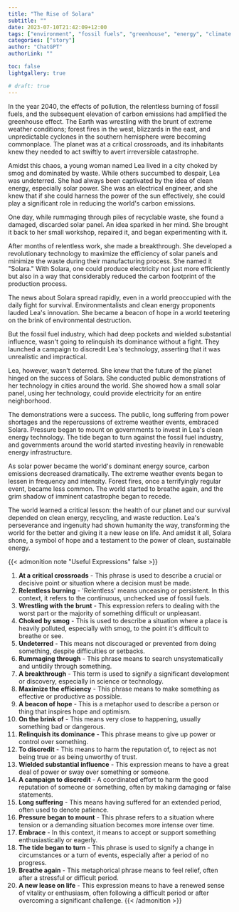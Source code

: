 ```yaml
---
title: "The Rise of Solara"
subtitle: ""
date: 2023-07-10T21:42:09+12:00
tags: ["environment", "fossil fuels", "greenhouse", "energy", "climate change", "chatgpt", "english"]
categories: ["story"]
author: "ChatGPT"
authorLink: ""

toc: false
lightgallery: true

# draft: true
---
```


In the year 2040, the effects of pollution, the relentless burning of fossil fuels, and the subsequent elevation of carbon emissions had amplified the greenhouse effect. The Earth was wrestling with the brunt of extreme weather conditions; forest fires in the west, blizzards in the east, and unpredictable cyclones in the southern hemisphere were becoming commonplace. The planet was at a critical crossroads, and its inhabitants knew they needed to act swiftly to avert irreversible catastrophe.

Amidst this chaos, a young woman named Lea lived in a city choked by smog and dominated by waste. While others succumbed to despair, Lea was undeterred. She had always been captivated by the idea of clean energy, especially solar power. She was an electrical engineer, and she knew that if she could harness the power of the sun effectively, she could play a significant role in reducing the world's carbon emissions.

One day, while rummaging through piles of recyclable waste, she found a damaged, discarded solar panel. An idea sparked in her mind. She brought it back to her small workshop, repaired it, and began experimenting with it.

After months of relentless work, she made a breakthrough. She developed a revolutionary technology to maximize the efficiency of solar panels and minimize the waste during their manufacturing process. She named it "Solara." With Solara, one could produce electricity not just more efficiently but also in a way that considerably reduced the carbon footprint of the production process.

The news about Solara spread rapidly, even in a world preoccupied with the daily fight for survival. Environmentalists and clean energy proponents lauded Lea's innovation. She became a beacon of hope in a world teetering on the brink of environmental destruction.

But the fossil fuel industry, which had deep pockets and wielded substantial influence, wasn't going to relinquish its dominance without a fight. They launched a campaign to discredit Lea's technology, asserting that it was unrealistic and impractical.

Lea, however, wasn't deterred. She knew that the future of the planet hinged on the success of Solara. She conducted public demonstrations of her technology in cities around the world. She showed how a small solar panel, using her technology, could provide electricity for an entire neighborhood.

The demonstrations were a success. The public, long suffering from power shortages and the repercussions of extreme weather events, embraced Solara. Pressure began to mount on governments to invest in Lea's clean energy technology. The tide began to turn against the fossil fuel industry, and governments around the world started investing heavily in renewable energy infrastructure.

As solar power became the world's dominant energy source, carbon emissions decreased dramatically. The extreme weather events began to lessen in frequency and intensity. Forest fires, once a terrifyingly regular event, became less common. The world started to breathe again, and the grim shadow of imminent catastrophe began to recede.

The world learned a critical lesson: the health of our planet and our survival depended on clean energy, recycling, and waste reduction. Lea's perseverance and ingenuity had shown humanity the way, transforming the world for the better and giving it a new lease on life. And amidst it all, Solara shone, a symbol of hope and a testament to the power of clean, sustainable energy.

{{< admonition note "Useful Expressions" false >}}
1. **At a critical crossroads** - This phrase is used to describe a crucial or decisive point or situation where a decision must be made.
2. **Relentless burning** - 'Relentless' means unceasing or persistent. In this context, it refers to the continuous, unchecked use of fossil fuels.
3. **Wrestling with the brunt** - This expression refers to dealing with the worst part or the majority of something difficult or unpleasant.
4. **Choked by smog** - This is used to describe a situation where a place is heavily polluted, especially with smog, to the point it's difficult to breathe or see.
5. **Undeterred** - This means not discouraged or prevented from doing something, despite difficulties or setbacks.
6. **Rummaging through** - This phrase means to search unsystematically and untidily through something.
7. **A breakthrough** - This term is used to signify a significant development or discovery, especially in science or technology.
8. **Maximize the efficiency** - This phrase means to make something as effective or productive as possible.
9. **A beacon of hope** - This is a metaphor used to describe a person or thing that inspires hope and optimism.
10. **On the brink of** - This means very close to happening, usually something bad or dangerous.
11. **Relinquish its dominance** - This phrase means to give up power or control over something.
12. **To discredit** - This means to harm the reputation of, to reject as not being true or as being unworthy of trust.
13. **Wielded substantial influence** - This expression means to have a great deal of power or sway over something or someone.
14. **A campaign to discredit** - A coordinated effort to harm the good reputation of someone or something, often by making damaging or false statements.
15. **Long suffering** - This means having suffered for an extended period, often used to denote patience.
16. **Pressure began to mount** - This phrase refers to a situation where tension or a demanding situation becomes more intense over time.
17. **Embrace** - In this context, it means to accept or support something enthusiastically or eagerly.
18. **The tide began to turn** - This phrase is used to signify a change in circumstances or a turn of events, especially after a period of no progress.
19. **Breathe again** - This metaphorical phrase means to feel relief, often after a stressful or difficult period.
20. **A new lease on life** - This expression means to have a renewed sense of vitality or enthusiasm, often following a difficult period or after overcoming a significant challenge.
{{< /admonition >}}